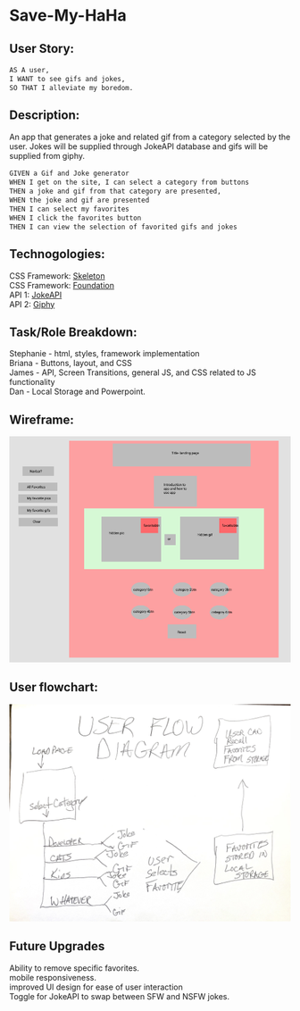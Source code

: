 # Save-My-HaHa

## User Story: 
```
AS A user,
I WANT to see gifs and jokes,
SO THAT I alleviate my boredom.
```
## Description: 
An app that generates a joke and related gif from a category selected by the user. Jokes will be supplied through JokeAPI database and gifs will be supplied from giphy.

```
GIVEN a Gif and Joke generator
WHEN I get on the site, I can select a category from buttons
THEN a joke and gif from that category are presented,
WHEN the joke and gif are presented
THEN I can select my favorites
WHEN I click the favorites button
THEN I can view the selection of favorited gifs and jokes
```

## Technogologies:
CSS Framework: <a href="http://getskeleton.com/">Skeleton</a><br>
CSS Framework: <a href="https://get.foundation/sites/docs/installation.html">Foundation</a><br>
API 1: <a href="https://sv443.net/jokeapi/v2/">JokeAPI</a><br>
API 2: <a href="https://developers.giphy.com/docs/sdk">Giphy</a>

## Task/Role Breakdown:

Stephanie - html, styles, framework implementation<br>
Briana - Buttons, layout, and CSS<br>
James - API, Screen Transitions, general JS, and CSS related to JS functionality<br>
Dan - Local Storage and Powerpoint.


## Wireframe:
<img src="assets\images\Wire-Frame.png" alt="Wireframe">

## User flowchart:

<img src="assets\images\UserFlow.jpg" alt="User Flow Diagram">

## Future Upgrades
Ability to remove specific favorites. <br>
mobile responsiveness. <br>
improved UI design for ease of user interaction <br>
Toggle for JokeAPI to swap between SFW and NSFW jokes.
